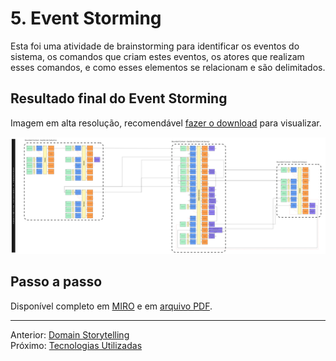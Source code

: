 # 5. Event Storming

Esta foi uma atividade de brainstorming para identificar os eventos do sistema, os comandos que criam estes eventos, os atores que realizam esses comandos, e como esses elementos se relacionam e são delimitados. 

## Resultado final do Event Storming
Imagem em alta resolução, recomendável [fazer o download](attachments/event_storming_final.jpg) para visualizar.

![Event Storming Final](attachments/event_storming_final.jpg)

## Passo a passo

Disponível completo em [MIRO](https://miro.com/app/board/uXjVIg-nlx4=/) e em [arquivo PDF](attachments/event_storming.pdf).

---
Anterior: [Domain Storytelling](4_domain_storytelling.md)  
Próximo: [Tecnologias Utilizadas](6_tecnologias.md)  
